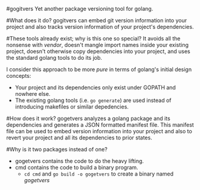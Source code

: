 #gogitvers
Yet another package versioning tool for golang.

#What does it do?
gogitvers can embed git version information into your project and also
tracks version information of your project's dependencies.

#These tools already exist; why is this one so special?
It avoids all the nonsense with *vendor*, doesn't mangle import names
inside your existing project, doesn't otherwise copy dependencies
into your project, and uses the standard golang tools to do its job.

I consider this approach to be more *pure* in terms of golang's initial design concepts:
* Your project and its dependencies only exist under GOPATH and nowhere else.
* The existing golang tools (i.e. `go generate`) are used instead of introducing
makefiles or similar depedencies.

#How does it work?
gogetvers analyzes a golang package and its dependencies and generates a 
JSON formatted manifest file.  This manifest file can be used to embed
version information into your project and also to revert your project
and all its dependencies to prior states.

#Why is it two packages instead of one?
* gogetvers contains the code to do the heavy lifting.
* cmd contains the code to build a binary program.
  * `cd cmd` and `go build -o gogetvers` to create a binary named *gogetvers*

